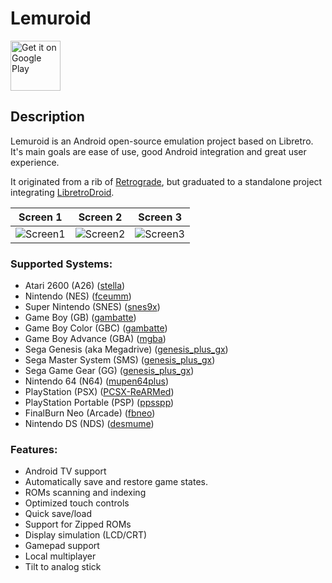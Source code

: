 # Lemuroid

<a href="https://play.google.com/store/apps/details?id=com.swordfish.lemuroid">
  <img alt="Get it on Google Play"
       height="80"
       src="https://play.google.com/intl/en_us/badges/images/generic/en_badge_web_generic.png" />
</a> 

## Description

Lemuroid is an Android open-source emulation project based on Libretro. It's main goals are ease of use, good Android integration and great user experience.

It originated from a rib of [Retrograde](https://github.com/retrograde/retrograde-android), but graduated to a standalone project integrating [LibretroDroid](https://github.com/Swordfish90/LibretroDroid).

|Screen 1|Screen 2|Screen 3|
|---|---|---|
|![Screen1](https://github.com/Swordfish90/Lemuroid/blob/master/fastlane/metadata/android/en-US/images/phoneScreenshots/1.jpg)|![Screen2](https://github.com/Swordfish90/Lemuroid/blob/master/fastlane/metadata/android/en-US/images/phoneScreenshots/2.jpg)|![Screen3](https://github.com/Swordfish90/Lemuroid/blob/master/fastlane/metadata/android/en-US/images/phoneScreenshots/1.jpg)|

### Supported Systems:
- Atari 2600 (A26) ([stella](https://docs.libretro.com/library/stella/))
- Nintendo (NES) ([fceumm](https://docs.libretro.com/library/fceumm/))
- Super Nintendo (SNES) ([snes9x](https://docs.libretro.com/library/snes9x/))
- Game Boy (GB) ([gambatte](https://docs.libretro.com/library/gambatte/))
- Game Boy Color (GBC) ([gambatte](https://docs.libretro.com/library/gambatte/))
- Game Boy Advance (GBA) ([mgba](https://docs.libretro.com/library/mgba/))
- Sega Genesis (aka Megadrive) ([genesis_plus_gx](https://docs.libretro.com/library/genesis_plus_gx/))
- Sega Master System (SMS) ([genesis_plus_gx](https://docs.libretro.com/library/genesis_plus_gx/))
- Sega Game Gear (GG) ([genesis_plus_gx](https://docs.libretro.com/library/genesis_plus_gx/))
- Nintendo 64 (N64) ([mupen64plus](https://docs.libretro.com/library/mupen64plus/))
- PlayStation (PSX) ([PCSX-ReARMed](https://docs.libretro.com/library/pcsx_rearmed/))
- PlayStation Portable (PSP) ([ppsspp](https://docs.libretro.com/library/ppsspp/))
- FinalBurn Neo (Arcade) ([fbneo](https://github.com/libretro/FBNeo/))
- Nintendo DS (NDS) ([desmume](https://docs.libretro.com/library/desmume/))

### Features:
- Android TV support
- Automatically save and restore game states.
- ROMs scanning and indexing
- Optimized touch controls
- Quick save/load
- Support for Zipped ROMs
- Display simulation (LCD/CRT)
- Gamepad support
- Local multiplayer
- Tilt to analog stick
